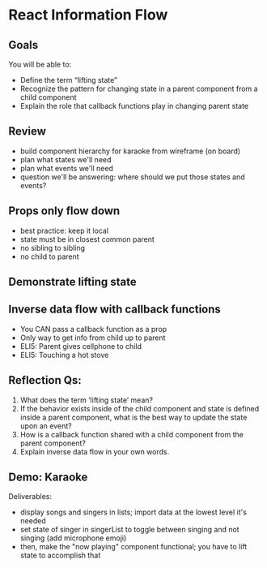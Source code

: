 # React Information Flow

## Goals
You will be able to:
- Define the term “lifting state”
- Recognize the pattern for changing state in a parent component from a child component
- Explain the role that callback functions play in changing parent state

## Review
- build component hierarchy for karaoke from wireframe (on board)
- plan what states we'll need
- plan what events we'll need
- question we'll be answering: where should we put those states and events?

## Props only flow down
- best practice: keep it local
- state must be in closest common parent
- no sibling to sibling
- no child to parent

## Demonstrate lifting state

## Inverse data flow with callback functions
- You CAN pass a callback function as a prop
- Only way to get info from child up to parent
- ELI5: Parent gives cellphone to child
- ELI5: Touching a hot stove

## Reflection Qs:
1. What does the term ‘lifting state’ mean?
2. If the behavior exists inside of the child component and state is defined inside a parent component, what is the best way to update the state upon an event?
3. How is a callback function shared with a child component from the parent component?
4. Explain inverse data flow in your own words.

## Demo: Karaoke
Deliverables:
- display songs and singers in lists; import data at the lowest level it's needed
- set state of singer in singerList to toggle between singing and not singing (add microphone emoji)
- then, make the "now playing" component functional; you have to lift state to accomplish that